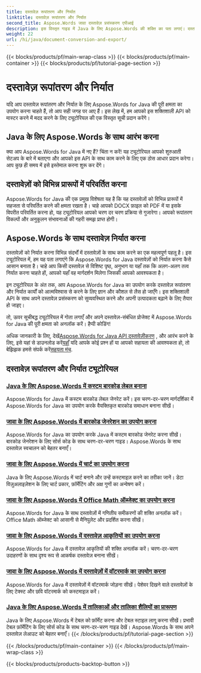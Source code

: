 ```yaml
---
title: दस्तावेज़ रूपांतरण और निर्यात
linktitle: दस्तावेज़ रूपांतरण और निर्यात
second_title: Aspose.Words जावा दस्तावेज़ प्रसंस्करण एपीआई
description: इस विस्तृत गाइड में Java के लिए Aspose.Words की शक्ति का पता लगाएं। दस्तावेज़ों को आसानी से कनवर्ट और निर्यात करना सीखें।
weight: 22
url: /hi/java/document-conversion-and-export/
---
```


{{< blocks/products/pf/main-wrap-class >}}
{{< blocks/products/pf/main-container >}}
{{< blocks/products/pf/tutorial-page-section >}}

# दस्तावेज़ रूपांतरण और निर्यात


यदि आप दस्तावेज़ रूपांतरण और निर्यात के लिए Aspose.Words for Java की पूरी क्षमता का उपयोग करना चाहते हैं, तो आप सही जगह पर आए हैं। इस लेख में, हम आपको इस शक्तिशाली API को मास्टर करने में मदद करने के लिए ट्यूटोरियल की एक विस्तृत सूची प्रदान करेंगे।

## Java के लिए Aspose.Words के साथ आरंभ करना
क्या आप Aspose.Words for Java में नए हैं? चिंता न करें! यह ट्यूटोरियल आपको शुरुआती सेटअप के बारे में बताएगा और आपको इस API के साथ काम करने के लिए एक ठोस आधार प्रदान करेगा। आप कुछ ही समय में इसे इस्तेमाल करना शुरू कर देंगे।

## दस्तावेज़ों को विभिन्न प्रारूपों में परिवर्तित करना
Aspose.Words for Java की एक प्रमुख विशेषता यह है कि यह दस्तावेज़ों को विभिन्न प्रारूपों में सहजता से परिवर्तित करने की क्षमता रखता है। चाहे आपको DOCX फ़ाइल को PDF में या इसके विपरीत परिवर्तित करना हो, यह ट्यूटोरियल आपको चरण दर चरण प्रक्रिया से गुजारेगा। आपको रूपांतरण विकल्पों और अनुकूलन संभावनाओं की गहरी समझ प्राप्त होगी।

## Aspose.Words के साथ दस्तावेज़ निर्यात करना
दस्तावेज़ों को निर्यात करना विभिन्न संदर्भों में दस्तावेज़ों के साथ काम करने का एक महत्वपूर्ण पहलू है। इस ट्यूटोरियल में, हम यह पता लगाएंगे कि Aspose.Words for Java दस्तावेज़ों को निर्यात करना कैसे आसान बनाता है। चाहे आप किसी दस्तावेज़ से विशिष्ट पृष्ठ, अनुभाग या यहाँ तक कि अलग-अलग तत्व निर्यात करना चाहते हों, आपको यहाँ वह मार्गदर्शन मिलेगा जिसकी आपको आवश्यकता है।

इन ट्यूटोरियल के अंत तक, आप Aspose.Words for Java का उपयोग करके दस्तावेज़ रूपांतरण और निर्यात कार्यों को आत्मविश्वास से करने के लिए ज्ञान और कौशल से लैस हो जाएँगे। इस शक्तिशाली API के साथ अपने दस्तावेज़ प्रसंस्करण को सुव्यवस्थित करने और अपनी उत्पादकता बढ़ाने के लिए तैयार हो जाइए।

तो, ऊपर सूचीबद्ध ट्यूटोरियल में गोता लगाएँ और अपने दस्तावेज़-संबंधित प्रोजेक्ट में Aspose.Words for Java की पूरी क्षमता को अनलॉक करें। हैप्पी कोडिंग!

 अधिक जानकारी के लिए, देखें[Aspose.Words for Java API दस्तावेज़ीकरण](https://reference.aspose.com/words/java/) , और आरंभ करने के लिए, इसे यहां से डाउनलोड करें[यहाँ](https://releases.aspose.com/words/java/) यदि आपके कोई प्रश्न हों या आपको सहायता की आवश्यकता हो, तो बेझिझक हमसे संपर्क करें[सहयता मंच](https://forum.aspose.com/).

## दस्तावेज़ रूपांतरण और निर्यात ट्यूटोरियल
### [Java के लिए Aspose.Words में कस्टम बारकोड लेबल बनाना](./generating-custom-barcode-labels/)
Aspose.Words for Java में कस्टम बारकोड लेबल जेनरेट करें। इस चरण-दर-चरण मार्गदर्शिका में Aspose.Words for Java का उपयोग करके वैयक्तिकृत बारकोड समाधान बनाना सीखें।
### [जावा के लिए Aspose.Words में बारकोड जेनरेशन का उपयोग करना](./using-barcode-generation/)
Aspose.Words for Java का उपयोग करके Java में कस्टम बारकोड जेनरेट करना सीखें। बारकोड जेनरेशन के लिए सोर्स कोड के साथ चरण-दर-चरण गाइड। Aspose.Words के साथ दस्तावेज़ स्वचालन को बेहतर बनाएँ।
### [जावा के लिए Aspose.Words में चार्ट का उपयोग करना](./using-charts/)
Java के लिए Aspose.Words में चार्ट बनाने और उन्हें कस्टमाइज़ करने का तरीका जानें। डेटा विज़ुअलाइज़ेशन के लिए चार्ट प्रकार, फ़ॉर्मेटिंग और अक्ष गुणों का अन्वेषण करें।
### [जावा के लिए Aspose.Words में Office Math ऑब्जेक्ट का उपयोग करना](./using-office-math-objects/)
Aspose.Words for Java के साथ दस्तावेज़ों में गणितीय समीकरणों की शक्ति अनलॉक करें। Office Math ऑब्जेक्ट को आसानी से मैनिपुलेट और प्रदर्शित करना सीखें।
### [जावा के लिए Aspose.Words में दस्तावेज़ आकृतियों का उपयोग करना](./using-document-shapes/)
Aspose.Words for Java में दस्तावेज़ आकृतियों की शक्ति अनलॉक करें। चरण-दर-चरण उदाहरणों के साथ दृश्य रूप से आकर्षक दस्तावेज़ बनाना सीखें।
### [जावा के लिए Aspose.Words में दस्तावेज़ों में वॉटरमार्क का उपयोग करना](./using-watermarks-to-documents/)
Aspose.Words for Java में दस्तावेज़ों में वॉटरमार्क जोड़ना सीखें। पेशेवर दिखने वाले दस्तावेज़ों के लिए टेक्स्ट और छवि वॉटरमार्क को कस्टमाइज़ करें।
### [Java के लिए Aspose.Words में तालिकाओं और तालिका शैलियों का प्रारूपण](./formatting-tables-and-table-styles/)
Java के लिए Aspose.Words में टेबल को फ़ॉर्मेट करना और टेबल स्टाइल लागू करना सीखें। प्रभावी टेबल फ़ॉर्मेटिंग के लिए सोर्स कोड के साथ चरण-दर-चरण गाइड देखें। Aspose.Words के साथ अपने दस्तावेज़ लेआउट को बेहतर बनाएँ।
{{< /blocks/products/pf/tutorial-page-section >}}

{{< /blocks/products/pf/main-container >}}
{{< /blocks/products/pf/main-wrap-class >}}

{{< blocks/products/products-backtop-button >}}
